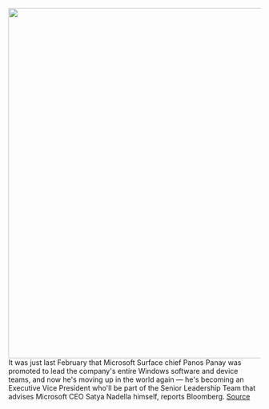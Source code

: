 <img src='https://cdn.vox-cdn.com/thumbor/SirkSSwGqKHhwPfseMGVq5x-rx8=/0x0:2040x1360/1200x800/filters:focal(857x517:1183x843)/cdn.vox-cdn.com/uploads/chorus_image/image/69776821/akrales_191002_3704_0011.0.jpg' width='700px' /><br/>
It was just last February that Microsoft Surface chief Panos Panay was promoted to lead the company's entire Windows software and device teams, and now he's moving up in the world again — he's becoming an Executive Vice President who'll be part of the Senior Leadership Team that advises Microsoft CEO Satya Nadella himself, reports Bloomberg.
<a href='https://www.theverge.com/2021/8/25/22642219/microsofts-panos-panay-now-directly-advises-ceo-satya-nadella'> Source <a/>